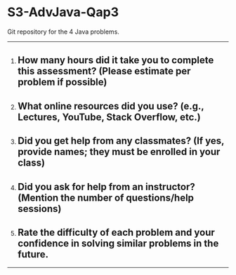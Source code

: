 # S3-AdvJava-Qap3
Git repository for the 4 Java problems. 

---------------------------------------------------------------------------

1. How many hours did it take you to complete this assessment? (Please estimate per problem if possible)
   - 

2. What online resources did you use? (e.g., Lectures, YouTube, Stack Overflow, etc.)
   -
    
3. Did you get help from any classmates? (If yes, provide names; they must be enrolled in your class)
   -
   
4. Did you ask for help from an instructor? (Mention the number of questions/help sessions)
   -

5. Rate the difficulty of each problem and your confidence in solving similar problems in the future.
   -


----------------------------------------------------------------------------



   

